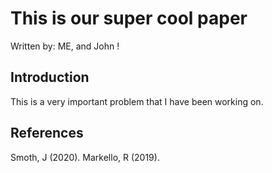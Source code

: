 # This is our super cool paper
Written by: ME, and John !

## Introduction

This is a very important problem that I have been working on.

## References

Smoth, J (2020).
Markello, R (2019).
